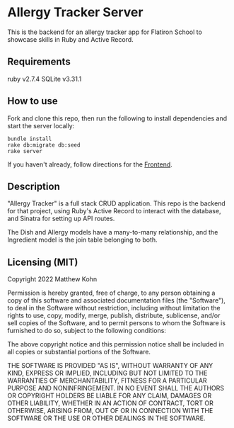 # Allergy Tracker Server
This is the backend for an allergy tracker app for Flatiron School to showcase skills in Ruby and Active Record.

## Requirements
ruby v2.7.4
SQLite v3.31.1

## How to use
Fork and clone this repo, then run the following to install dependencies and start the server locally:
```
bundle install
rake db:migrate db:seed
rake server
```
If you haven't already, follow directions for the [Frontend](https://github.com/matthewkohn/phase-3-allergy_tracker_client).

## Description
"Allergy Tracker" is a full stack CRUD application. This repo is the backend for that project, using Ruby's Active Record to interact with the database, and Sinatra for setting up API routes.

The Dish and Allergy models have a many-to-many relationship, and the Ingredient model is the join table belonging to both.

## Licensing (MIT)
Copyright 2022 Matthew Kohn

Permission is hereby granted, free of charge, to any person obtaining a copy of this software and associated documentation files (the "Software"), to deal in the Software without restriction, including without limitation the rights to use, copy, modify, merge, publish, distribute, sublicense, and/or sell copies of the Software, and to permit persons to whom the Software is furnished to do so, subject to the following conditions:

The above copyright notice and this permission notice shall be included in all copies or substantial portions of the Software.

THE SOFTWARE IS PROVIDED "AS IS", WITHOUT WARRANTY OF ANY KIND, EXPRESS OR IMPLIED, INCLUDING BUT NOT LIMITED TO THE WARRANTIES OF MERCHANTABILITY, FITNESS FOR A PARTICULAR PURPOSE AND NONINFRINGEMENT. IN NO EVENT SHALL THE AUTHORS OR COPYRIGHT HOLDERS BE LIABLE FOR ANY CLAIM, DAMAGES OR OTHER LIABILITY, WHETHER IN AN ACTION OF CONTRACT, TORT OR OTHERWISE, ARISING FROM, OUT OF OR IN CONNECTION WITH THE SOFTWARE OR THE USE OR OTHER DEALINGS IN THE SOFTWARE.
